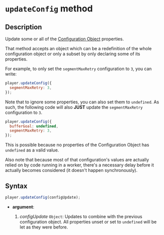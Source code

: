 # `updateConfig` method

## Description

Update some or all of the [Configuration Object](../Configuration_Object.md)
properties.

That method accepts an object which can be a redefinition of the whole
configuration object or only a subset by only declaring some of its properties.

For example, to only set the `segmentMaxRetry` configuration to `3`, you can
write:

```js
player.updateConfig({
  segmentMaxRetry: 3,
});
```

Note that to ignore some properties, you can also set them to `undefined`. As
such, the following code will also **JUST** update the `segmentMaxRetry`
configuration to `3`.

```js
player.updateConfig({
  bufferGoal: undefined,
  segmentMaxRetry: 3,
});
```

This is possible because no properties of the Configuration Object has
`undefined` as a valid value.

Also note that because most of that configuration's values are actually relied
on by code running in a worker, there's a necessary delay before it actually
becomes considered (it doesn't happen synchronously).

## Syntax

```js
player.updateConfig(configUpdate);
```

- **argument**:

  1. _configUpdate_ `Object`: Updates to combine with the previous configuration
     object. All properties unset or set to `undefined` will be let as they
     were before.
